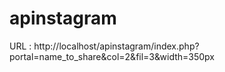 # apinstagram

URL  : http://localhost/apinstagram/index.php?portal=name_to_share&col=2&fil=3&width=350px
